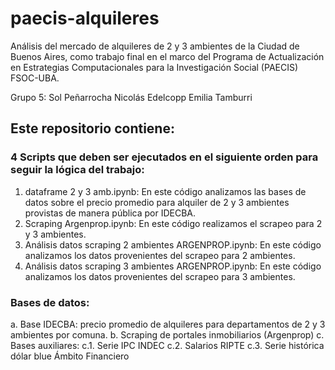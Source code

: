 # paecis-alquileres
Análisis del mercado de alquileres de 2 y 3 ambientes de la Ciudad de Buenos Aires, como trabajo final en el marco del Programa de Actualización en Estrategias Computacionales para la Investigación Social (PAECIS) FSOC-UBA.

Grupo 5:
Sol Peñarrocha
Nicolás Edelcopp
Emilia Tamburri


## Este repositorio contiene:
### 4 Scripts que deben ser ejecutados en el siguiente orden para seguir la lógica del trabajo:
 1. dataframe 2 y 3 amb.ipynb: En este código analizamos las bases de datos sobre el precio promedio para alquiler de 2 y 3 ambientes provistas de manera pública por IDECBA.
 2. Scraping Argenprop.ipynb: En este código realizamos el scrapeo para 2 y 3 ambientes.
 3. Análisis datos scraping 2 ambientes ARGENPROP.ipynb: En este código analizamos los datos provenientes del scrapeo para 2 ambientes.
 4. Análisis datos scraping 3 ambientes ARGENPROP.ipynb: En este código analizamos los datos provenientes del scrapeo para 3 ambientes.

### Bases de datos:
 a. Base IDECBA: precio promedio de alquileres para departamentos de 2 y 3 ambientes por comuna.
 b. Scraping de portales inmobiliarios (Argenprop)
 c. Bases auxiliares:
   c.1. Serie IPC INDEC
   c.2. Salarios RIPTE
   c.3. Serie histórica dólar blue Ámbito Financiero
